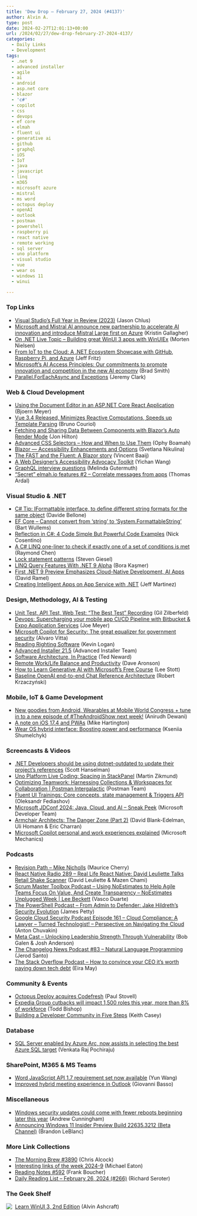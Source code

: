 ```yaml
---
title: 'Dew Drop – February 27, 2024 (#4137)'
author: Alvin A.
type: post
date: 2024-02-27T12:01:13+00:00
url: /2024/02/27/dew-drop-february-27-2024-4137/
categories:
  - Daily Links
  - Development
tags:
  - .net 9
  - advanced installer
  - agile
  - ai
  - android
  - asp.net core
  - blazor
  - 'c#'
  - copilot
  - css
  - devops
  - ef core
  - elmah
  - fluent ui
  - generative ai
  - github
  - graphql
  - iOS
  - IoT
  - java
  - javascript
  - linq
  - m365
  - microsoft azure
  - mistral
  - ms word
  - octopus deploy
  - openAI
  - outlook
  - postman
  - powershell
  - raspberry pi
  - react native
  - remote working
  - sql server
  - uno platform
  - visual studio
  - vue
  - wear os
  - windows 11
  - winui

---
```

### <a name="top"></a>Top Links

  * <a href="https://devblogs.microsoft.com/visualstudio/visual-studios-full-year-in-review-2023/" target="_blank" rel="noopener">Visual Studio’s Full Year in Review (2023)</a> (Jason Chlus)
  * <a href="https://azure.microsoft.com/en-us/blog/microsoft-and-mistral-ai-announce-new-partnership-to-accelerate-ai-innovation-and-introduce-mistral-large-first-on-azure/" target="_blank" rel="noopener">Microsoft and Mistral AI announce new partnership to accelerate AI innovation and introduce Mistral Large first on Azure</a> (Kristin Gallagher)
  * <a href="https://www.youtube.com/watch?v=VQ0lP_0uboQ&ab_channel=dotnet" target="_blank" rel="noopener">On .NET Live Topic &#8211; Building great WinUI 3 apps with WinUIEx</a> (Morten Nielsen)
  * <a href="https://jeffreyfritz.com/2024/02/from-iot-to-the-cloud-a-net-ecosystem-showcase-with-github-raspberry-pi-and-azure/" target="_blank" rel="noopener">From IoT to the Cloud: A .NET Ecosystem Showcase with GitHub, Raspberry Pi, and Azure</a> (Jeff Fritz)
  * <a href="https://blogs.microsoft.com/on-the-issues/2024/02/26/microsoft-ai-access-principles-responsible-mobile-world-congress/" target="_blank" rel="noopener">Microsoft’s AI Access Principles: Our commitments to promote innovation and competition in the new AI economy</a> (Brad Smith)
  * <a href="https://jeremybytes.blogspot.com/2024/02/parallelforeachasync-and-exceptions.html" target="_blank" rel="noopener">Parallel.ForEachAsync and Exceptions</a> (Jeremy Clark)



### <a name="web"></a>Web & Cloud Development

  * <a href="https://www.textcontrol.com/blog/2024/02/27/using-the-document-editor-in-an-asp-net-core-react-application/" target="_blank" rel="noopener">Using the Document Editor in an ASP.NET Core React Application</a> (Bjoern Meyer)
  * <a href="https://www.infoq.com/news/2024/02/vue-3-4-released/?utm_campaign=infoq_content&utm_source=infoq&utm_medium=feed&utm_term=global" target="_blank" rel="noopener">Vue 3.4 Released, Minimizes Reactive Computations, Speeds up Template Parsing</a> (Bruno Couriol)
  * <a href="https://www.telerik.com/blogs/fetching-sharing-data-between-components-blazor-auto-render-mode" target="_blank" rel="noopener">Fetching and Sharing Data Between Components with Blazor’s Auto Render Mode</a> (Jon Hilton)
  * <a href="https://www.freecodecamp.org/news/advanced-css-selectors/" target="_blank" rel="noopener">Advanced CSS Selectors – How and When to Use Them</a> (Ophy Boamah)
  * <a href="https://community.devexpress.com/blogs/aspnet/archive/2024/02/27/blazor-accessibility-enhancements-23-2.aspx" target="_blank" rel="noopener">Blazor — Accessibility Enhancements and Options</a> (Svetlana Nikulina)
  * <a href="https://devblogs.microsoft.com/dotnet/the-fast-and-the-fluent-a-blazor-story/" target="_blank" rel="noopener">The FAST and the Fluent: A Blazor story</a> (Vincent Baaij)
  * <a href="https://smashingmagazine.com/2024/02/web-designer-accessibility-advocacy-toolkit/" target="_blank" rel="noopener">A Web Designer’s Accessibility Advocacy Toolkit</a> (Yichan Wang)
  * <a href="https://blog.postman.com/graphql-interview-questions/" target="_blank" rel="noopener">GraphQL interview questions</a> (Melinda Gutermuth)
  * <a href="https://blog.elmah.io/secret-elmah-io-features-2-correlate-messages-from-apps/" target="_blank" rel="noopener">&#8220;Secret&#8221; elmah.io features #2 &#8211; Correlate messages from apps</a> (Thomas Ardal)



### <a name="dotnet"></a>Visual Studio & .NET

  * <a href="https://www.code4it.dev/csharptips/iformattable-interface/" target="_blank" rel="noopener">C# Tip: IFormattable interface, to define different string formats for the same object</a> (Davide Bellone)
  * <a href="https://bartwullems.blogspot.com/2024/02/ef-core-cannot-convert-from-string-to.html" target="_blank" rel="noopener">EF Core &#8211; Cannot convert from &#8216;string&#8217; to &#8216;System.FormattableString&#8217;</a> (Bart Wullems)
  * <a href="https://www.devleader.ca/2024/02/26/reflection-in-c-4-code-simple-but-powerful-code-examples/" target="_blank" rel="noopener">Reflection in C#: 4 Code Simple But Powerful Code Examples</a> (Nick Cosentino)
  * <a href="https://devblogs.microsoft.com/oldnewthing/20240226-00/?p=109451" target="_blank" rel="noopener">A C# LINQ one-liner to check if exactly one of a set of conditions is met</a> (Raymond Chen)
  * <a href="https://steven-giesel.com/blogPost/4cf6d48a-ec9d-4c68-961c-31fd8d8c1340" target="_blank" rel="noopener">Lock statement patterns</a> (Steven Giesel)
  * <a href="https://borakasmer.medium.com/linq-query-features-with-net-9-alpha-d8f74de93f4f" target="_blank" rel="noopener">LINQ Query Features With .NET 9 Alpha</a> (Bora Kaşmer)
  * <a href="https://visualstudiomagazine.com/Articles/2024/02/26/net-9-preview-1.aspx" target="_blank" rel="noopener">First .NET 9 Preview Emphasizes Cloud-Native Development, AI Apps</a> (David Ramel)
  * <a href="https://techcommunity.microsoft.com/t5/apps-on-azure-blog/creating-intelligent-apps-on-app-service-with-net/ba-p/4062684" target="_blank" rel="noopener">Creating Intelligent Apps on App Service with .NET</a> (Jeff Martinez)



### <a name="design"></a>Design, Methodology, AI & Testing

  * <a href="https://www.everydayunittesting.com/2024/02/unit-test-api-test-web-test-the-best-test-recording.html" target="_blank" rel="noopener">Unit Test, API Test, Web Test: “The Best Test” Recording</a> (Gil Zilberfeld)
  * <a href="https://iwritecodesometimes.net/2024/02/26/devops-supercharging-your-mobile-app-ci-cd-pipeline-with-bitbucket-expo-application-services/" target="_blank" rel="noopener">Devops: Supercharging your mobile app CI/CD Pipeline with Bitbucket & Expo Application Services</a> (Joe Meyer)
  * <a href="https://www.microsoft.com/en-us/industry/blog/government/2024/02/14/microsoft-copilot-for-security-the-great-equalizer-for-government-security/" target="_blank" rel="noopener">Microsoft Copilot for Security: The great equalizer for government security</a> (Alvaro Vitta)
  * <a href="https://www.aligneddev.net/blog/2024/righting-software-book/" target="_blank" rel="noopener">Reading Righting Software</a> (Kevin Logan)
  * <a href="https://www.advancedinstaller.com/release-21.5.html" target="_blank" rel="noopener">Advanced Installer 21.5</a> (Advanced Installer Team)
  * <a href="http://blogs.newardassociates.com/blog/2024/software-architecture-in-practice.html" target="_blank" rel="noopener">Software Architecture, In Practice</a> (Ted Neward)
  * <a href="https://www.codosaur.us/blog/remote-balance-and-productivity" target="_blank" rel="noopener">Remote Work/Life Balance and Productivity</a> (Dave Aronson)
  * <a href="https://techcommunity.microsoft.com/t5/educator-developer-blog/how-to-learn-generative-ai-with-microsoft-s-free-course/ba-p/4067112" target="_blank" rel="noopener">How to Learn Generative AI with Microsoft’s Free Course</a> (Lee Stott)
  * <a href="https://www.infoq.com/news/2024/02/chat-ref-arch-openai/?utm_campaign=infoq_content&utm_source=infoq&utm_medium=feed&utm_term=global" target="_blank" rel="noopener">Baseline OpenAI end-to-end Chat Reference Architecture</a> (Robert Krzaczyński)



### <a name="mobile"></a>Mobile, IoT & Game Development

  * <a href="http://android-developers.googleblog.com/2024/02/tas-teaser.html" target="_blank" rel="noopener">New goodies from Android, Wearables at Mobile World Congress + tune in to a new episode of #TheAndroidShow next week!</a> (Anirudh Dewani)
  * <a href="https://ionic.io/blog/a-note-on-ios-17-4-and-pwas" target="_blank" rel="noopener">A note on iOS 17.4 and PWAs</a> (Mike Hartington)
  * <a href="http://android-developers.googleblog.com/2024/02/wear-os-hybrid-interface-boosting-power-and-performance.html" target="_blank" rel="noopener">Wear OS hybrid interface: Boosting power and performance</a> (Kseniia Shumelchyk)



### <a name="videos"></a>Screencasts & Videos

  * <a href="http://www.youtube.com/watch?v=E_bkN_KperE" target="_blank" rel="noopener">.NET Developers should be using dotnet-outdated to update their project&#8217;s references</a> (Scott Hanselman)
  * <a href="http://www.youtube.com/watch?v=4zFew0WaKYI" target="_blank" rel="noopener">Uno Platform Live Coding: Spacing in StackPanel</a> (Martin Zikmund)
  * <a href="http://www.youtube.com/watch?v=QKbXT09vqkQ" target="_blank" rel="noopener">Optimizing Teamwork: Harnessing Collections & Workspaces for Collaboration | Postman Intergalactic</a> (Postman Team)
  * <a href="http://www.youtube.com/watch?v=19R2qAoLhdg" target="_blank" rel="noopener">Fluent UI Trainings: Core concepts, state management & Triggers API</a> (Oleksandr Fediashov)
  * <a href="http://www.youtube.com/watch?v=NjMuoZ8Fx_0" target="_blank" rel="noopener">Microsoft JDConf 2024: Java, Cloud, and AI – Sneak Peek</a> (Microsoft Developer Team)
  * <a href="http://www.youtube.com/watch?v=xgLGUqFMUn4" target="_blank" rel="noopener">Armchair Architects: The Danger Zone (Part 2)</a> (David Blank-Edelman, Uli Homann & Eric Charran)
  * <a href="http://www.youtube.com/watch?v=N6yiyXRNCJY" target="_blank" rel="noopener">Microsoft Copilot personal and work experiences explained</a> (Microsoft Mechanics)



### <a name="podcasts"></a>Podcasts

  * <a href="https://revisionpath.com/mike-nicholls" target="_blank" rel="noopener">Revision Path &#8211; Mike Nicholls</a> (Maurice Cherry)
  * <a href="https://www.reactnativeradio.com/" target="_blank" rel="noopener">React Native Radio 289 &#8211; Real Life React Native: David Leuliette Talks Retail Shake Scanner</a> (David Leuliette & Mazen Chami)
  * <a href="https://scrummastertoolbox.libsyn.com/using-noestimates-to-help-agile-teams-focus-on-value-and-create-transparency-noestimates-unplugged-week-lee-beckett" target="_blank" rel="noopener">Scrum Master Toolbox Podcast &#8211; Using NoEstimates to Help Agile Teams Focus On Value, And Create Transparency &#8211; NoEstimates Unplugged Week | Lee Beckett</a> (Vasco Duarte)
  * <a href="https://powershell.org/2024/02/the-powershell-podcast-from-admin-to-defender-jake-hildreths-security-evolution/" target="_blank" rel="noopener">The PowerShell Podcast &#8211; From Admin to Defender: Jake Hildreth’s Security Evolution</a> (James Petty)
  * <a href="https://cloudsecuritypodcast.libsyn.com/ep161-cloud-compliance-a-lawyers-perspective-on-navigating-the-cloud" target="_blank" rel="noopener">Google Cloud Security Podcast Episode 161 &#8211; Cloud Compliance: A Lawyer &#8211; Turned Technologist! &#8211; Perspective on Navigating the Cloud</a> (Anton Chuvakin)
  * <a href="https://www.meta-cast.com/episode/unlocking-leadership-strength-through-vulnerability" target="_blank" rel="noopener">Meta Cast &#8211; Unlocking Leadership Strength Through Vulnerability</a> (Bob Galen & Josh Anderson)
  * <a href="https://changelog.com/news/83" target="_blank" rel="noopener">The Changelog News Podcast #83 &#8211; Natural Language Programming</a> (Jerod Santo)
  * <a href="https://stackoverflow.blog/2024/02/27/how-to-convince-your-ceo-it-s-worth-paying-down-tech-debt/" target="_blank" rel="noopener">The Stack Overflow Podcast &#8211; How to convince your CEO it’s worth paying down tech debt</a> (Eira May)



### <a name="events"></a>Community & Events

  * <a href="https://octopus.com/blog/octopus-acquires-codefresh" target="_blank" rel="noopener">Octopus Deploy acquires Codefresh</a> (Paul Stovell)
  * <a href="https://www.geekwire.com/2024/expedia-group-cutbacks-will-impact-1500-roles-this-year-more-than-8-of-workforce/" target="_blank" rel="noopener">Expedia Group cutbacks will impact 1,500 roles this year, more than 8% of workforce</a> (Todd Bishop)
  * <a href="https://caseysoftware.com/blog/strategies-for-building-a-developer-community" target="_blank" rel="noopener">Building a Developer Community in Five Steps</a> (Keith Casey)



### <a name="sql"></a>Database

  * <a href="https://techcommunity.microsoft.com/t5/sql-server-blog/sql-server-enabled-by-azure-arc-now-assists-in-selecting-the/ba-p/4054077" target="_blank" rel="noopener">SQL Server enabled by Azure Arc, now assists in selecting the best Azure SQL target</a> (Venkata Raj Pochiraju)



### <a name="sp"></a>SharePoint, M365 & MS Teams

  * <a href="https://devblogs.microsoft.com/microsoft365dev/word-javascript-api-1-7-requirement-set-now-available/" target="_blank" rel="noopener">Word JavaScript API 1.7 requirement set now available</a> (Yun Wang)
  * <a href="https://techcommunity.microsoft.com/t5/outlook-blog/improved-hybrid-meeting-experience-in-outlook/ba-p/4061045" target="_blank" rel="noopener">Improved hybrid meeting experience in Outlook</a> (Giovanni Basso)



### <a name="misc"></a>Miscellaneous

  * <a href="https://arstechnica.com/gadgets/2024/02/windows-security-updates-could-come-with-fewer-reboots-beginning-later-this-year/" target="_blank" rel="noopener">Windows security updates could come with fewer reboots beginning later this year</a> (Andrew Cunningham)
  * <a href="https://blogs.windows.com/windows-insider/2024/02/26/announcing-windows-11-insider-preview-build-22635-3212-beta-channel/" target="_blank" rel="noopener">Announcing Windows 11 Insider Preview Build 22635.3212 (Beta Channel)</a> (Brandon LeBlanc)



### <a name="links"></a>More Link Collections

  * <a href="https://blog.cwa.me.uk/2024/02/27/the-morning-brew-3890/" target="_blank" rel="noopener">The Morning Brew #3890</a> (Chris Alcock)
  * <a href="https://samestuffdifferentday.net/2024/02/26/Interesting-links-of-the-week-2024-9/" target="_blank" rel="noopener">Interesting links of the week 2024-9</a> (Michael Eaton)
  * <a href="https://www.frankysnotes.com/2024/02/reading-notes-592.html" target="_blank" rel="noopener">Reading Notes #592</a> (Frank Boucher)
  * <a href="https://seroter.com/2024/02/26/daily-reading-list-february-26-2024-266/" target="_blank" rel="noopener">Daily Reading List – February 26, 2024 (#266)</a> (Richard Seroter)



### <a name="shelf"></a>The Geek Shelf

<a href="https://www.amazon.com/dp/1805120069/" target="_blank" rel="noopener"><img decoding="async" align="left" style="margin: 0px 4px 0px 0px; border: 0px currentcolor; border-image: none; float: left; display: inline; background-image: none;" src="https://m.media-amazon.com/images/I/51iZfOsb2yL._SS135_.jpg" border="0" /></a>&nbsp;<a href="https://www.amazon.com/dp/1805120069/" target="_blank" rel="noopener">Learn WinUI 3, 2nd Edition</a> (Alvin Ashcraft)